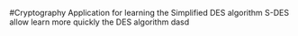 #Cryptography
Application for learning the Simplified DES algorithm
S-DES allow learn more quickly the DES algorithm
dasd